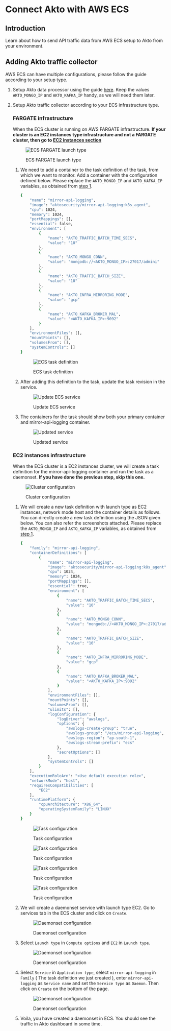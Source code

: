 # Connect Akto with AWS ECS

## Introduction

Learn about how to send API traffic data from AWS ECS setup to Akto from your environment.

## Adding Akto traffic collector
AWS ECS can have multiple configurations, please follow the guide according to your setup type.

1. Setup Akto data processor using the guide [here](./data-processor.md). Keep the values `AKTO_MONGO_IP` and `AKTO_KAFKA_IP` handy, as we will need them later.

2. Setup Akto traffic collector according to your ECS infrastructure type.

    ### FARGATE infrastructure
    
    When the ECS cluster is running on AWS FARGATE infrastructure. **If your cluster is an EC2 instances type infrastructure and not a FARGATE cluster, then go to [EC2 instances section](#ec2-instances-infrastructure)** <figure><img src="../../.gitbook/assets/ecs-2.png" alt="ECS FARGATE launch type"><figcaption><p>ECS FARGATE launch type</p></figcaption></figure>

    1. We need to add a container to the task definition of the task, from which we want to monitor.  Add a container with the configuration defined below. Please replace the `AKTO_MONGO_IP` and `AKTO_KAFKA_IP` variables, as obtained from [step 1](#adding-akto-traffic-collector).

        ```bash
        {
            "name": "mirror-api-logging",
            "image": "aktosecurity/mirror-api-logging:k8s_agent",
            "cpu": 1024,
            "memory": 1024,
            "portMappings": [],
            "essential": false,
            "environment": [
                {
                    "name": "AKTO_TRAFFIC_BATCH_TIME_SECS",
                    "value": "10"
                },
                {
                    "name": "AKTO_MONGO_CONN",
                    "value": "mongodb://<AKTO_MONGO_IP>:27017/admini"
                },
                {
                    "name": "AKTO_TRAFFIC_BATCH_SIZE",
                    "value": "10"
                },
                {
                    "name": "AKTO_INFRA_MIRRORING_MODE",
                    "value": "gcp"
                },
                {
                    "name": "AKTO_KAFKA_BROKER_MAL",
                    "value": "<AKTO_KAFKA_IP>:9092"
                }
            ],
            "environmentFiles": [],
            "mountPoints": [],
            "volumesFrom": [],
            "systemControls": []
        }
        ```
        <figure><img src="../../.gitbook/assets/ecs-1.png" alt="ECS task definition"><figcaption><p>ECS task definition</p></figcaption></figure>

    2. After adding this definition to the task, update the task revision in the service. <figure><img src="../../.gitbook/assets/ecs-3.png" alt="Update ECS service"><figcaption><p>Update ECS service</p></figcaption></figure>
    
    3. The containers for the task should show both your primary container and mirror-api-logging container. <figure><img src="../../.gitbook/assets/ecs-4.png" alt="Updated service"><figcaption><p>Updated service</p></figcaption></figure>

    ### EC2 instances infrastructure

    When the ECS cluster is a EC2 instances cluster, we will create a task definition for the mirror-api-logging container and run the task as a daemonset. **If you have done the previous step, skip this one.** <figure><img src="../../.gitbook/assets/ecs-ec2-1.png" alt="Cluster configuration"><figcaption><p>Cluster configuration</p></figcaption></figure>

    1. We will create a new task definition with launch type as EC2 instances, network mode host and the container details as follows. You can directly create a new task definition using the JSON given below. You can also refer the screenshots attached. Please replace the `AKTO_MONGO_IP` and `AKTO_KAFKA_IP` variables, as obtained from [step 1](#adding-akto-traffic-collector).

        ```bash
        {
            "family": "mirror-api-logging",
            "containerDefinitions": [
                {
                    "name": "mirror-api-logging",
                    "image": "aktosecurity/mirror-api-logging:k8s_agent",
                    "cpu": 1024, 
                    "memory": 1024,
                    "portMappings": [],
                    "essential": true,
                    "environment": [
                        {
                            "name": "AKTO_TRAFFIC_BATCH_TIME_SECS",
                            "value": "10"
                        },
                        {
                            "name": "AKTO_MONGO_CONN",
                            "value": "mongodb://<AKTO_MONGO_IP>:27017/admini"
                        },
                        {
                            "name": "AKTO_TRAFFIC_BATCH_SIZE",
                            "value": "10"
                        },
                        {
                            "name": "AKTO_INFRA_MIRRORING_MODE",
                            "value": "gcp"
                        },
                        {
                            "name": "AKTO_KAFKA_BROKER_MAL",
                            "value": "<AKTO_KAFKA_IP>:9092"
                        }
                    ],
                    "environmentFiles": [],
                    "mountPoints": [],
                    "volumesFrom": [],
                    "ulimits": [],
                    "logConfiguration": {
                        "logDriver": "awslogs",
                        "options": {
                            "awslogs-create-group": "true",
                            "awslogs-group": "/ecs/mirror-api-logging",
                            "awslogs-region": "ap-south-1",
                            "awslogs-stream-prefix": "ecs"
                        },
                        "secretOptions": []
                    },
                    "systemControls": []
                }
            ],
            "executionRoleArn": "<Use default execution role>",
            "networkMode": "host",
            "requiresCompatibilities": [
                "EC2"
            ],
            "runtimePlatform": {
                "cpuArchitecture": "X86_64",
                "operatingSystemFamily": "LINUX"
            }
        }
        ```
        <figure><img src="../../.gitbook/assets/ecs-ec2-2.png" alt="Task configuration"><figcaption><p>Task configuration</p></figcaption></figure>
        <figure><img src="../../.gitbook/assets/ecs-ec2-3.png" alt="Task configuration"><figcaption><p>Task configuration</p></figcaption></figure>
        <figure><img src="../../.gitbook/assets/ecs-ec2-4.png" alt="Task configuration"><figcaption><p>Task configuration</p></figcaption></figure>
        <figure><img src="../../.gitbook/assets/ecs-ec2-5.png" alt="Task configuration"><figcaption><p>Task configuration</p></figcaption></figure>

    2. We will create a daemonset service with launch type EC2. Go to services tab in the ECS cluster and click on `Create`. <figure><img src="../../.gitbook/assets/ecs-ec2-6.png" alt="Daemonset configuration"><figcaption><p>Daemonset configuration</p></figcaption></figure>

    3. Select `Launch type` in `Compute options` and `EC2` in `Launch type`. <figure><img src="../../.gitbook/assets/ecs-ec2-7.png" alt="Daemonset configuration"><figcaption><p>Daemonset configuration</p></figcaption></figure>

    4. Select `Service` in `Application type`, select `mirror-api-logging` in `Family` ( The task definition we just created ), enter `mirror-api-logging` as `Service name` and set the `Service type` as `Daemon`. Then click on `Create` on the bottom of the page. <figure><img src="../../.gitbook/assets/ecs-ec2-8.png" alt="Daemonset configuration"><figcaption><p>Daemonset configuration</p></figcaption></figure>

    5. Voila, you have created a daemonset in ECS. You should see the traffic in Akto dashboard in some time.